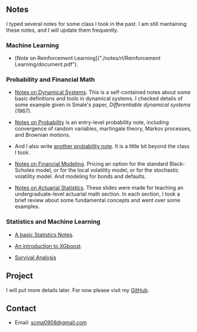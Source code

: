 ## Notes
I typed several notes for some class I took in the past. I am still mantaining these notes, and I will update them frequently.

### Machine Learning

* [Note on Reinforcement Learning]("./notes/rl/Reinforcement Learning/document.pdf"). 


### Probability and Financial Math

* [Notes on Dynamical Systems](./notes/anosovnote.pdf). This is a self-contained notes about some basic definitions and tools in dynamical systems. I checked details of some example given in Smale's paper, *Differentiable dynamical systems* (1967).  
    
* [Notes on Probability](./notes/Prob.pdf) is an entry-level probability note, including convergence of random variables, martingale theory, Markov processes, and Brownian motions.
    
* And I also write [another probability note](./notes/Prob2.pdf). It is a little bit beyond the class I took.    

* [Notes on Financial Modeling](./notes/fm/document.pdf). Pricing an option for the standard Black-Scholes model, or for the local volatility model, or for the stochastic volatility model. And modeling for bonds and defaults. 

* [Notes on Actuarial Statistics](./notes/Actuarial.pdf). These slides were made for teaching an undergraduate-level actuarial math section. In each section, I took a brief review about some fundamental concepts and went over some examples.  

### Statistics and Machine Learning

* [A basic Statistics Notes](./notes/st/document.pdf).

* [An introduction to XGboost](./notes/xgboostppt.pdf). 

* [Survival Analysis](https://github.com/mshaocong/mshaocong.github.io/tree/master/notes/sa)

## Project
I will put more details later. For now please visit my [GitHub](https://github.com/mshaocong).

## Contact

* Email: scma0908@gmail.com
